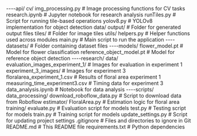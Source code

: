 ----api/
    cv/
        img_processing.py          # Image processing functions for CV tasks
        research.ipynb             # Jupyter notebook for research analysis
        runTiles.py                # Script for running tile-based operations
        yolov8.py                  # YOLOv8 implementation for object detection
    data/
        output/                    # Folder for generated output files
        tiles/                     # Folder for image tiles
    utils/
        helpers.py                 # Helper functions used across modules
    main.py                        # Main script to run the application
----datasets/                      # Folder containing dataset files
----models/
    flower_model.pt                # Model for flower classification
    reference_object_model.pt      # Model for reference object detection
----research/
    data/
        evaluation_images_experiment_1/ # Images for evaluation in experiment 1
        experiment_3_images/            # Images for experiment 3
        floralarea_experiment_1.csv     # Results of floral area experiment 1
        measuring_time_experiment3.csv  # Timing data for experiment 3
    data_analysis.ipynb            # Notebook for data analysis
----scripts/
    data_processing/
        download_roboflow_data.py  # Script to download data from Roboflow
    estimator/
        FloralArea.py              # Estimation logic for floral area
    training/
        evaluate.py                # Evaluation script for models
        test.py                    # Testing script for models
        train.py                   # Training script for models
    update_settings.py             # Script for updating project settings
.gitignore                         # Files and directories to ignore in Git
README.md                          # This README file
requirements.txt                   # Python dependencies
